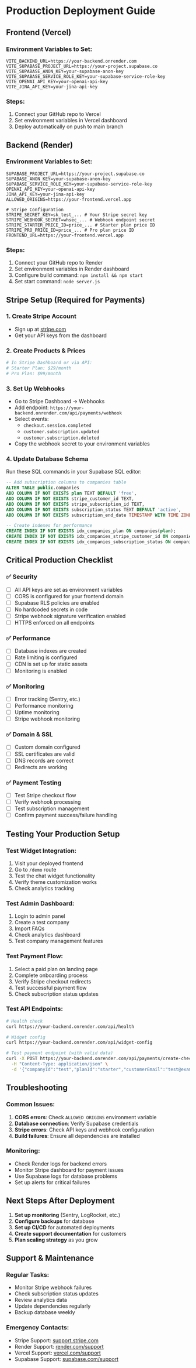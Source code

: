 # Production Deployment Guide

## Frontend (Vercel)
### Environment Variables to Set:
```
VITE_BACKEND_URL=https://your-backend.onrender.com
VITE_SUPABASE_PROJECT_URL=https://your-project.supabase.co
VITE_SUPABASE_ANON_KEY=your-supabase-anon-key
VITE_SUPABASE_SERVICE_ROLE_KEY=your-supabase-service-role-key
VITE_OPENAI_API_KEY=your-openai-api-key
VITE_JINA_API_KEY=your-jina-api-key
```

### Steps:
1. Connect your GitHub repo to Vercel
2. Set environment variables in Vercel dashboard
3. Deploy automatically on push to main branch

## Backend (Render)
### Environment Variables to Set:
```
SUPABASE_PROJECT_URL=https://your-project.supabase.co
SUPABASE_ANON_KEY=your-supabase-anon-key
SUPABASE_SERVICE_ROLE_KEY=your-supabase-service-role-key
OPENAI_API_KEY=your-openai-api-key
JINA_API_KEY=your-jina-api-key
ALLOWED_ORIGINS=https://your-frontend.vercel.app

# Stripe Configuration
STRIPE_SECRET_KEY=sk_test_... # Your Stripe secret key
STRIPE_WEBHOOK_SECRET=whsec_... # Webhook endpoint secret
STRIPE_STARTER_PRICE_ID=price_... # Starter plan price ID
STRIPE_PRO_PRICE_ID=price_... # Pro plan price ID
FRONTEND_URL=https://your-frontend.vercel.app
```

### Steps:
1. Connect your GitHub repo to Render
2. Set environment variables in Render dashboard
3. Configure build command: `npm install && npm start`
4. Set start command: `node server.js`

## Stripe Setup (Required for Payments)

### 1. Create Stripe Account
- Sign up at [stripe.com](https://stripe.com)
- Get your API keys from the dashboard

### 2. Create Products & Prices
```bash
# In Stripe Dashboard or via API:
# Starter Plan: $29/month
# Pro Plan: $99/month
```

### 3. Set Up Webhooks
- Go to Stripe Dashboard → Webhooks
- Add endpoint: `https://your-backend.onrender.com/api/payments/webhook`
- Select events:
  - `checkout.session.completed`
  - `customer.subscription.updated`
  - `customer.subscription.deleted`
- Copy the webhook secret to your environment variables

### 4. Update Database Schema
Run these SQL commands in your Supabase SQL editor:

```sql
-- Add subscription columns to companies table
ALTER TABLE public.companies 
ADD COLUMN IF NOT EXISTS plan TEXT DEFAULT 'free',
ADD COLUMN IF NOT EXISTS stripe_customer_id TEXT,
ADD COLUMN IF NOT EXISTS stripe_subscription_id TEXT,
ADD COLUMN IF NOT EXISTS subscription_status TEXT DEFAULT 'active',
ADD COLUMN IF NOT EXISTS subscription_end_date TIMESTAMP WITH TIME ZONE;

-- Create indexes for performance
CREATE INDEX IF NOT EXISTS idx_companies_plan ON companies(plan);
CREATE INDEX IF NOT EXISTS idx_companies_stripe_customer_id ON companies(stripe_customer_id);
CREATE INDEX IF NOT EXISTS idx_companies_subscription_status ON companies(subscription_status);
```

## Critical Production Checklist

### ✅ Security
- [ ] All API keys are set as environment variables
- [ ] CORS is configured for your frontend domain
- [ ] Supabase RLS policies are enabled
- [ ] No hardcoded secrets in code
- [ ] Stripe webhook signature verification enabled
- [ ] HTTPS enforced on all endpoints

### ✅ Performance
- [ ] Database indexes are created
- [ ] Rate limiting is configured
- [ ] CDN is set up for static assets
- [ ] Monitoring is enabled

### ✅ Monitoring
- [ ] Error tracking (Sentry, etc.)
- [ ] Performance monitoring
- [ ] Uptime monitoring
- [ ] Stripe webhook monitoring

### ✅ Domain & SSL
- [ ] Custom domain configured
- [ ] SSL certificates are valid
- [ ] DNS records are correct
- [ ] Redirects are working

### ✅ Payment Testing
- [ ] Test Stripe checkout flow
- [ ] Verify webhook processing
- [ ] Test subscription management
- [ ] Confirm payment success/failure handling

## Testing Your Production Setup

### Test Widget Integration:
1. Visit your deployed frontend
2. Go to `/demo` route
3. Test the chat widget functionality
4. Verify theme customization works
5. Check analytics tracking

### Test Admin Dashboard:
1. Login to admin panel
2. Create a test company
3. Import FAQs
4. Check analytics dashboard
5. Test company management features

### Test Payment Flow:
1. Select a paid plan on landing page
2. Complete onboarding process
3. Verify Stripe checkout redirects
4. Test successful payment flow
5. Check subscription status updates

### Test API Endpoints:
```bash
# Health check
curl https://your-backend.onrender.com/api/health

# Widget config
curl https://your-backend.onrender.com/api/widget-config

# Test payment endpoint (with valid data)
curl -X POST https://your-backend.onrender.com/api/payments/create-checkout-session \
  -H "Content-Type: application/json" \
  -d '{"companyId":"test","planId":"starter","customerEmail":"test@example.com","companyName":"Test Co"}'
```

## Troubleshooting

### Common Issues:
1. **CORS errors**: Check `ALLOWED_ORIGINS` environment variable
2. **Database connection**: Verify Supabase credentials
3. **Stripe errors**: Check API keys and webhook configuration
4. **Build failures**: Ensure all dependencies are installed

### Monitoring:
- Check Render logs for backend errors
- Monitor Stripe dashboard for payment issues
- Use Supabase logs for database problems
- Set up alerts for critical failures

## Next Steps After Deployment

1. **Set up monitoring** (Sentry, LogRocket, etc.)
2. **Configure backups** for database
3. **Set up CI/CD** for automated deployments
4. **Create support documentation** for customers
5. **Plan scaling strategy** as you grow

## Support & Maintenance

### Regular Tasks:
- Monitor Stripe webhook failures
- Check subscription status updates
- Review analytics data
- Update dependencies regularly
- Backup database weekly

### Emergency Contacts:
- Stripe Support: [support.stripe.com](https://support.stripe.com)
- Render Support: [render.com/support](https://render.com/support)
- Vercel Support: [vercel.com/support](https://vercel.com/support)
- Supabase Support: [supabase.com/support](https://supabase.com/support) 